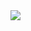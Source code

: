 
<img align="center" src="https://github-readme-stats.vercel.app/api/<CARD_TYPE>/?username=<samyaan>&theme=<THEME_NAME>" />
